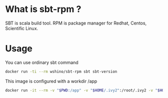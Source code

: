 # What is sbt-rpm ?

SBT is scala build tool. 
RPM is package manager for Redhat, Centos, Scientific Linux.

# Usage

You can use ordinary sbt command

```bash
docker run -ti --rm wshino/sbt-rpm sbt sbt-version
```

This image is configured with a workdir /app

```bash
docker run -it --rm -v "$PWD:/app" -v "$HOME/.ivy2":/root/.ivy2 -v "$HOME/.sbt":/root/.sbt wshino/sbt-rpm sbt rpm:publish
```

